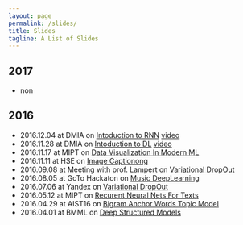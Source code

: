 ```yaml
---
layout: page
permalink: /slides/
title: Slides
tagline: A List of Slides
---
```


## 2017
- non

## 2016 
- 2016.12.04 at DMIA on [Intoduction to RNN](2016.12.04_DMIA_RNN/dmia_rnn.pdf) [video](https://youtu.be/i-l9x09kqZ8)
- 2016.11.28 at DMIA on [Intoduction to DL](2016.11.28_DMIA_DL/dmia_dl.pdf) [video](https://youtu.be/xguvCaSGWQY)
- 2016.11.17 at MIPT on [Data Visualization In Modern ML](2016.11.17_DataVisualizationInModernML/data_viz.pdf)
- 2016.11.11 at HSE  on [Image Captionong](2016.11.11_ImageCaptioning/image_captionong.pdf)
- 2016.09.08 at Meeting with prof. Lampert on [Variational DropOut](2016.09.08_VDLtoLampert/variation_deep_learning.pdf)
- 2016.08.05 at GoTo Hackaton on [Music DeepLearning](2016.08.05_MusicDeepLearning/deep_nn_for_music.pdf)
- 2016.07.06 at Yandex on [Variational DropOut](2016.07.06_VariationalDropOut/variation_dropout.pdf)
- 2016.05.12 at MIPT on [Recurent Neural Nets For Texts](2016.05.12_RecurentNeuralNetsForTexts/recurent_nn_for_texts.pdf)
- 2016.04.29 at AIST16 on [Bigram Anchor Words Topic Model](2016.04.29_BigramAnchorWordsTopicModel/deep_structured_models.pdf)
- 2016.04.01 at BMML on [Deep Structured Models](2016.04.01_DeepStructuredModels/deep_structured_models.pdf)